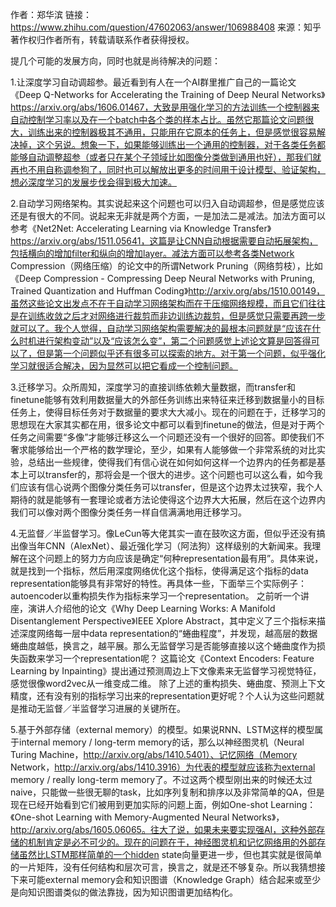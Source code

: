 作者：郑华滨
链接：https://www.zhihu.com/question/47602063/answer/106988408
来源：知乎
著作权归作者所有，转载请联系作者获得授权。

提几个可能的发展方向，同时也就是尚待解决的问题：

1.让深度学习自动调超参。最近看到有人在一个AI群里推广自己的一篇论文《Deep Q-Networks for Accelerating the Training of Deep Neural Networks》https://arxiv.org/abs/1606.01467，大致是用强化学习的方法训练一个控制器来自动控制学习率以及在一个batch中各个类的样本占比。虽然它那篇论文问题很大，训练出来的控制器极其不通用，只能用在它原本的任务上，但是感觉很容易解决掉，这个另说。想象一下，如果能够训练出一个通用的控制器，对于各类任务都能够自动调整超参（或者只在某个子领域比如图像分类做到通用也好），那我们就再也不用自称调参狗了，同时也可以解放出更多的时间用于设计模型、验证架构，想必深度学习的发展步伐会得到极大加速。

2.自动学习网络架构。其实说起来这个问题也可以归入自动调超参，但是感觉应该还是有很大的不同。说起来无非就是两个方面，一是加法二是减法。加法方面可以参考《Net2Net: Accelerating Learning via Knowledge Transfer》https://arxiv.org/abs/1511.05641，这篇是让CNN自动根据需要自动拓展架构，包括横向的增加filter和纵向的增加layer。减法方面可以参考各类Network Compression（网络压缩）的论文中的所谓Network Pruning（网络剪枝），比如《Deep Compression - Compressing Deep Neural Networks with Pruning, Trained Quantization and Huffman Coding》http://arxiv.org/abs/1510.00149，虽然这些论文出发点不在于自动学习网络架构而在于压缩网络规模，而且它们往往是在训练收敛之后才对网络进行裁剪而非边训练边裁剪，但是感觉只需要再跨一步就可以了。我个人觉得，自动学习网络架构需要解决的最根本问题就是“应该在什么时机进行架构变动”以及“应该怎么变”，第二个问题感觉上述论文算是回答得可以了，但是第一个问题似乎还有很多可以探索的地方。对于第一个问题，似乎强化学习就很适合解决，因为显然可以把它看成一个控制问题。

3.迁移学习。众所周知，深度学习的直接训练依赖大量数据，而transfer和finetune能够有效利用数据量大的外部任务训练出来特征来迁移到数据量小的目标任务上，使得目标任务对于数据量的要求大大减小。现在的问题在于，迁移学习的思想现在大家其实都在用，很多论文中都可以看到finetune的做法，但是对于两个任务之间需要“多像”才能够迁移这么一个问题还没有一个很好的回答。即使我们不奢求能够给出一个严格的数学理论，至少，如果有人能够做一个非常系统的对比实验，总结出一些规律，使得我们有信心说在如何如何这样一个边界内的任务都是基本上可以transfer的，那将会是一个很大的进步。这个问题也可以这么看，如今我们应该有信心说两个图像分类任务可以transfer，但是这个边界太过狭窄，我个人期待的就是能够有一套理论或者方法论使得这个边界大大拓展，然后在这个边界内我们可以像对两个图像分类任务一样自信满满地用迁移学习。

4.无监督／半监督学习。像LeCun等大佬其实一直在鼓吹这方面，但似乎还没有搞出像当年CNN（AlexNet）、最近强化学习（阿法狗）这样级别的大新闻来。我理解在这个问题上的努力方向应该是确定“何种representation最有用”。具体来说，就是找到一个指标，然后用深度网络优化这个指标，使得满足这个指标的data representation能够具有非常好的特性。再具体一些，下面举三个实际例子：
autoencoder以重构损失作为指标来学习一个representation。
之前听一个讲座，演讲人介绍他的论文《Why Deep Learning Works: A Manifold Disentanglement Perspective》IEEE Xplore Abstract，其中定义了三个指标来描述深度网络每一层中data representation的“蜷曲程度”，并发现，越高层的数据蜷曲度越低，换言之，越平展。那么无监督学习是否能够直接以这个蜷曲度作为损失函数来学习一个representation呢？
这篇论文《Context Encoders: Feature Learning by Inpainting》提出通过预测周边上下文像素来无监督学习视觉特征，感觉很像word2vec从一维变成二维。
除了上述的重构损失、蜷曲度、预测上下文精度，还有没有别的指标学习出来的representation更好呢？个人认为这些问题就是推动无监督／半监督学习进展的关键所在。

5.基于外部存储（external memory）的模型。如果说RNN、LSTM这样的模型属于internal memory / long-term memory的话，那么以神经图灵机（Neural Turing Machine，http://arxiv.org/abs/1410.5401）、记忆网络（Memory Network，http://arxiv.org/abs/1410.3916）为代表的模型就应该称为external memory / really long-term memory了。不过这两个模型刚出来的时候还太过naive，只能做一些很无聊的task，比如序列复制和排序以及非常简单的QA，但是现在已经开始看到它们被用到更加实际的问题上面，例如One-shot Learning：《One-shot Learning with Memory-Augmented Neural Networks》，http://arxiv.org/abs/1605.06065。往大了说，如果未来要实现强AI，这种外部存储的机制肯定是必不可少的。现在的问题在于，神经图灵机和记忆网络用的外部存储虽然比LSTM那样简单的一个hidden state向量更进一步，但也其实就是很简单的一片矩阵，没有任何结构和层次可言，换言之，就是还不够复杂。所以我猜想接下来可能external memory会和知识图谱（Knowledge Graph）结合起来或至少是向知识图谱类似的做法靠拢，因为知识图谱更加结构化。
